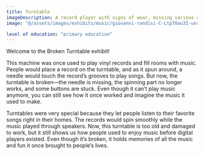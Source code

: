 ```yaml
---
title: Turntable
imageDescription: A record player with signs of wear, missing various components.
image: "@/assets/images/exhibits/music/giovanni-randisi-C-LtpT0au3I-unsplash.jpg"

level of education: "primary education"
---
```


Welcome to the Broken Turntable exhibit!

This machine was once used to play vinyl records and fill rooms with music. People would place a record on the turntable, and as it spun around, a needle would touch the record’s grooves to play songs. But now, the turntable is broken—the needle is missing, the spinning part no longer works, and some buttons are stuck. Even though it can’t play music anymore, you can still see how it once worked and imagine the music it used to make.

Turntables were very special because they let people listen to their favorite songs right in their homes. The records would spin smoothly while the music played through speakers. Now, this turntable is too old and damaged to work, but it still shows us how people used to enjoy music before digital players existed. Even though it’s broken, it holds memories of all the music and fun it once brought to people’s lives.
